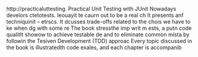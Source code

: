 
http://practicaluttesting.
Practical Unit Testing with JUnit 
Nowadays develors ctetotests. leouayit te caurn out to be a real ch
It presents anf techniquinit  – etrscs. It dcusses trade-offs related to the chois we have to ke when dg with some re
The book stressthe imp writ m ests, a putn code qualitIt showow to achieve testable de and to eliminate common mista by followin the Tesiven Development (TDD) approac Every topic discussed in the book is illustratedth code exales, and each chapter is accompanib













